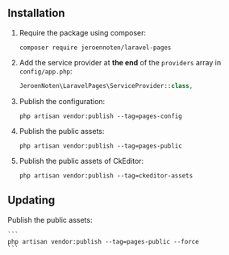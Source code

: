 ## Installation

1. Require the package using composer:

    ```
    composer require jeroennoten/laravel-pages
    ```

2. Add the service provider at **the end** of the `providers` array in `config/app.php`:

    ```php
    JeroenNoten\LaravelPages\ServiceProvider::class,
    ```
    
3. Publish the configuration:

    ```
    php artisan vendor:publish --tag=pages-config
    ```    
    
4. Publish the public assets:

    ```
    php artisan vendor:publish --tag=pages-public
    ```
    
5. Publish the public assets of CkEditor:

    ```
    php artisan vendor:publish --tag=ckeditor-assets
    ```

## Updating

Publish the public assets:

    ```
    php artisan vendor:publish --tag=pages-public --force
    ```
